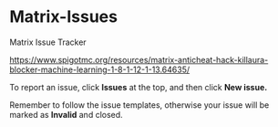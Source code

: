 # Matrix-Issues
Matrix Issue Tracker

https://www.spigotmc.org/resources/matrix-anticheat-hack-killaura-blocker-machine-learning-1-8-1-12-1-13.64635/

To report an issue, click **Issues** at the top, and then click **New issue.**

Remember to follow the issue templates, otherwise your issue will be marked as **Invalid** and closed.
